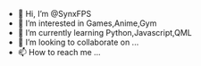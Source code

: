 - 👋 Hi, I’m @SynxFPS
- 👀 I’m interested in Games,Anime,Gym
- 🌱 I’m currently learning Python,Javascript,QML
- 💞️ I’m looking to collaborate on ...
- 📫 How to reach me ...

<!---
SynxFPS/SynxFPS is a ✨ special ✨ repository because its `README.md` (this file) appears on your GitHub profile.
You can click the Preview link to take a look at your changes.
--->
